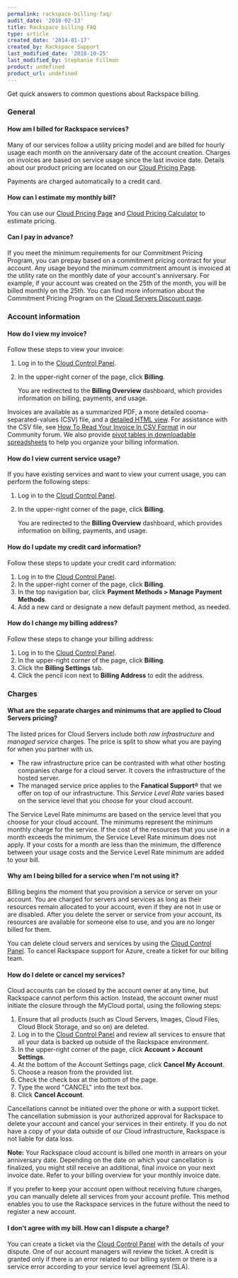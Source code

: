 ```yaml
---
permalink: rackspace-billing-faq/
audit_date: '2018-02-13'
title: Rackspace billing FAQ
type: article
created_date: '2014-01-17'
created_by: Rackspace Support
last_modified_date: '2018-10-25'
last_modified_by: Stephanie Fillmon
product: undefined
product_url: undefined
---
```


Get quick answers to common questions about Rackspace billing.

### General

#### How am I billed for Rackspace services?

Many of our services follow a utility pricing model and are billed for
hourly usage each month on the anniversary date of the account creation.
Charges on invoices are based on service usage since the last invoice
date. Details about our product pricing are located on our [Cloud Pricing Page](http://www.rackspace.com/cloud/public-pricing/).

Payments are charged automatically to a credit card.

#### How can I estimate my monthly bill?

You can use our [Cloud Pricing Page](http://www.rackspace.com/cloud/public-pricing/) and [Cloud Pricing Calculator](http://www.rackspace.com/calculator/) to estimate pricing.

#### Can I pay in advance?

If you meet the minimum requirements for our Commitment Pricing Program, you can
prepay based on a commitment pricing contract for your account. Any usage beyond the minimum
commitment amount is invoiced at the utility rate on the monthly date of your
account's anniversary. For example, if your account was created on the 25th of the month,
you will be billed monthly on the 25th. You can find more information about the Commitment Pricing
Program on the [Cloud Servers Discount page](http://www.rackspace.com/cloud/servers/discounts/).

### Account information

#### How do I view my invoice?

Follow these steps to view your invoice:

1. Log in to the [Cloud Control Panel](https://login.rackspace.com).
2. In the upper-right corner of the page, click **Billing**.

   You are redirected to the **Billing Overview** dashboard, which provides information on billing, payments, and usage.

Invoices are available as a summarized PDF, a more detailed cooma-separated-values (CSV) file, and a [detailed HTML view](/how-to/detailed-invoices-overview/).
For assistance with the CSV file, see [How To Read Your Invoice In CSV Format](https://community.rackspace.com/products/f/25/t/4950) in our
Community forum. We also provide [pivot tables in downloadable spreadsheets](/how-to/use-pivot-tables-with-your-cloud-billing-invoice)
to help you organize your billing information.

#### How do I view current service usage?

If you have existing services and want to view your current usage, you
can perform the following steps:

1. Log in to the [Cloud Control Panel](https://login.rackspace.com).
2. In the upper-right corner of the page, click **Billing**.

   You are redirected to the **Billing Overview** dashboard, which provides information on billing, payments, and usage.

#### How do I update my credit card information?

Follow these steps to update your credit card information:

1.  Log in to the [Cloud Control Panel](https://login.rackspace.com).
2.  In the upper-right corner of the page, click **Billing**.
3.  In the top navigation bar, click **Payment Methods > Manage Payment Methods**.
4.  Add a new card or designate a new default payment method, as needed.

#### How do I change my billing address?

Follow these steps to change your billing address:

1.  Log in to the [Cloud Control Panel](https://login.rackspace.com).
2.  In the upper-right corner of the page, click **Billing**.
3.  Click the **Billing Settings** tab.
3.  Click the pencil icon next to **Billing Address** to edit the address.

### Charges

#### What are the separate charges and minimums that are applied to Cloud Servers pricing?

The listed prices for Cloud Servers include both *raw
infrastructure* and *managed service* charges. The price is split to
show what you are paying for when you partner with us.

-   The raw infrastructure price can be contrasted with what other
    hosting companies charge for a cloud server. It covers the
    infrastructure of the hosted server.
-   The managed service price applies to the **Fanatical Support**&reg;
    that we offer on top of our infrastructure. This *Service Level
    Rate* varies based on the service level that you choose for your
    cloud account.

The Service Level Rate *minimums* are based on the service level that you
choose for your cloud account. The minimums represent the minimum
monthly charge for the service. If the cost of the resources that you use in
a month exceeds the minimum, the Service Level Rate minimum does
not apply. If your costs for a month are less than the minimum, the
difference between your usage costs and the Service Level Rate minimum
are added to your bill.

#### Why am I being billed for a service when I'm not using it?

Billing begins the moment that you provision a service or server on your
account. You are charged for servers and services as long as their
resources remain allocated to your account, even if they are not in use
or are disabled. After you delete the server or service from your
account, its resources are available for someone else to use, and you are no
longer billed for them.

You can delete cloud servers and services by using the [Cloud Control Panel](https://login.rackspace.com). To cancel Rackspace support for Azure, create a ticket for our billing team.

#### How do I delete or cancel my services?

Cloud accounts can be closed by the account owner at any time, but Rackspace cannot
perform this action. Instead, the account owner must initiate the closure through the MyCloud portal,
using the following steps:

1. Ensure that all products (such as Cloud Servers, Images, Cloud Files, Cloud
Block Storage, and so on) are deleted.
2. Log in to the [Cloud Control Panel](https://login.rackspace.com/) and
review all services to ensure that all your data is backed up outside of
the Rackspace environment.
3.  In the upper-right corner of the page, click **Account > Account Settings**.
4.  At the bottom of the Account Settings page, click **Cancel My Account**.
5.  Choose a reason from the provided list.
6.  Check the check box at the bottom of the page.
7.  Type the word "CANCEL" into the text box.
8.  Click **Cancel Account**.

Cancellations cannot be initiated over the phone or with a support ticket. The cancellation
submission is your authorized approval for Rackspace to delete your account and
cancel your services in their entirety.  If you do not
have a copy of your data outside of our Cloud infrastructure, Rackspace is not liable for data loss.

**Note:** Your Rackspace cloud account is billed one month in arrears on your anniversary date.
Depending on the date on which your cancellation is finalized, you might still receive an
additional, final invoice on your next invoice date. Refer to your billing overview
for your monthly invoice date.

If you prefer to keep your account open without receiving future charges,
you can manually delete all services from your account profile. This
method enables you to use the Rackspace services in the future without
the need to register a new account.

#### I don't agree with my bill. How can I dispute a charge?

You can create a ticket via the [Cloud Control Panel](https://login.rackspace.com/) with the details of your dispute. One of our account managers will review the ticket. A credit is granted only if there is an error related to our billing system or there is a service error according to your service level agreement (SLA).
